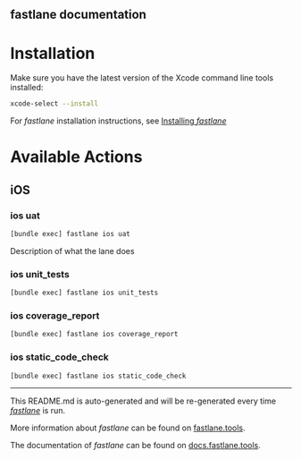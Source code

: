 fastlane documentation
----

# Installation

Make sure you have the latest version of the Xcode command line tools installed:

```sh
xcode-select --install
```

For _fastlane_ installation instructions, see [Installing _fastlane_](https://docs.fastlane.tools/#installing-fastlane)

# Available Actions

## iOS

### ios uat

```sh
[bundle exec] fastlane ios uat
```

Description of what the lane does

### ios unit_tests

```sh
[bundle exec] fastlane ios unit_tests
```



### ios coverage_report

```sh
[bundle exec] fastlane ios coverage_report
```



### ios static_code_check

```sh
[bundle exec] fastlane ios static_code_check
```



----

This README.md is auto-generated and will be re-generated every time [_fastlane_](https://fastlane.tools) is run.

More information about _fastlane_ can be found on [fastlane.tools](https://fastlane.tools).

The documentation of _fastlane_ can be found on [docs.fastlane.tools](https://docs.fastlane.tools).

